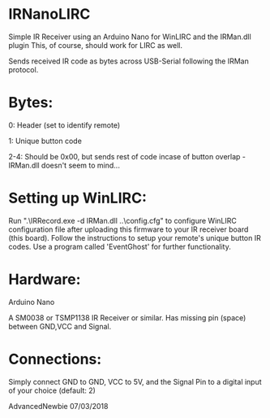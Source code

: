 # IRNanoLIRC

Simple IR Receiver using an Arduino Nano for WinLIRC and the IRMan.dll plugin
This, of course, should work for LIRC as well.

Sends received IR code as bytes across USB-Serial following
the IRMan protocol.  

# Bytes:

0: Header (set to identify remote)

1: Unique button code

2-4: Should be 0x00, but sends rest of code incase of button overlap - IRMan.dll doesn't seem to mind...

# Setting up WinLIRC:

Run ".\IRRecord.exe -d IRMan.dll ..\config.cfg" to configure WinLIRC configuration file after uploading
this firmware to your IR receiver board (this board).  Follow the instructions to setup your remote's 
unique button IR codes.  Use a program called 'EventGhost' for further functionality.

# Hardware:

Arduino Nano

A SM0038 or TSMP1138 IR Receiver or similar.  Has missing pin (space) between GND,VCC and Signal.

# Connections:

Simply connect GND to GND, VCC to 5V, and the Signal Pin to a digital input of your choice (default: 2)
 
 
 
 
AdvancedNewbie
07/03/2018
